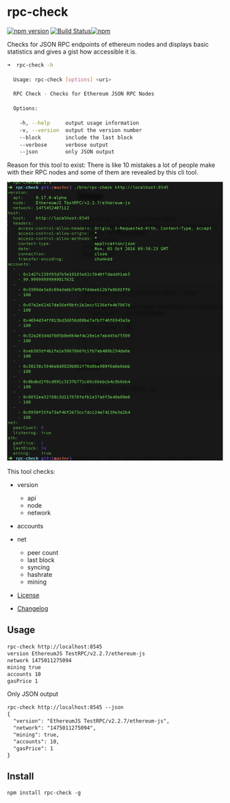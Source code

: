 # rpc-check

[![npm version](https://badge.fury.io/js/rpc-check.svg)](https://badge.fury.io/js/rpc-check) [![Build Status](https://travis-ci.org/sebs/rpc-check.svg?branch=master)](https://travis-ci.org/sebs/rpc-check)[![npm](https://img.shields.io/npm/dt/rpc-check.svg?maxAge=2592000)]()

Checks for JSON RPC endpoints of ethereum nodes and displays basic statistics and gives a gist how accessible it is.

```bash
➜  rpc-check -h

  Usage: rpc-check [options] <uri>

  RPC Check - Checks for Ethereum JSON RPC Nodes

  Options:

    -h, --help     output usage information
    -v, --version  output the version number
    --block        include the last block
    --verbose      verbose output
    --json         only JSON output
```


Reason for this tool to exist: There is like 10 mistakes a lot of people make with their RPC nodes and some of them are revealed by this cli tool.

[![rpc-check](./doc/rpc-check.png)](./doc/rpc-check.png)


This tool checks:

* version
  * api
  * node  
  * network
* accounts
* net
  * peer count
  * last block
  * syncing
  * hashrate
  * mining

* [License](./LICENSE)
* [Changelog](./CHANGELOG.md)

## Usage

```
rpc-check http://localhost:8545            
version EthereumJS TestRPC/v2.2.7/ethereum-js
network 1475011275094
mining true
accounts 10
gasPrice 1
```

Only JSON output

```
rpc-check http://localhost:8545 --json
{
  "version": "EthereumJS TestRPC/v2.2.7/ethereum-js",
  "network": "1475011275094",
  "mining": true,
  "accounts": 10,
  "gasPrice": 1
}
```



## Install

```
npm install rpc-check -g
```

